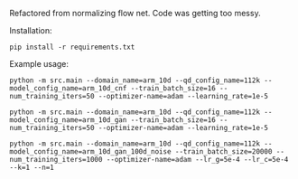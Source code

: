 Refactored from normalizing flow net. Code was getting too messy.

Installation:

```
pip install -r requirements.txt
```

Example usage:

```
python -m src.main --domain_name=arm_10d --qd_config_name=112k --model_config_name=arm_10d_cnf --train_batch_size=16 --num_training_iters=50 --optimizer-name=adam --learning_rate=1e-5

python -m src.main --domain_name=arm_10d --qd_config_name=112k --model_config_name=arm_10d_gan --train_batch_size=16 --num_training_iters=50 --optimizer-name=adam --learning_rate=1e-5

python -m src.main --domain_name=arm_10d --qd_config_name=112k --model_config_name=arm_10d_gan_100d_noise --train_batch_size=20000 --num_training_iters=1000 --optimizer-name=adam --lr_g=5e-4 --lr_c=5e-4 --k=1 --n=1
```